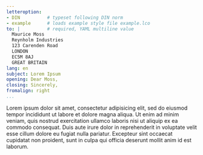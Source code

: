 ```yaml
---
letteroption:
- DIN          # typeset following DIN norm
- example      # loads example style file example.lco
to: |          # required, YAML multiline value
  Maurice Moss  
  Reynholm Industries  
  123 Carenden Road  
  LONDON  
  EC5M 8AJ  
  GREAT BRITAIN
lang: en
subject: Lorem Ipsum
opening: Dear Moss,
closing: Sincerely,
fromalign: right
...
```


<!-- This is the actual letter content -->

Lorem ipsum dolor sit amet, consectetur adipisicing elit, sed do eiusmod
tempor incididunt ut labore et dolore magna aliqua. Ut enim ad minim
veniam, quis nostrud exercitation ullamco laboris nisi ut aliquip ex ea
commodo consequat. Duis aute irure dolor in reprehenderit in voluptate
velit esse cillum dolore eu fugiat nulla pariatur. Excepteur sint
occaecat cupidatat non proident, sunt in culpa qui officia deserunt
mollit anim id est laborum.

